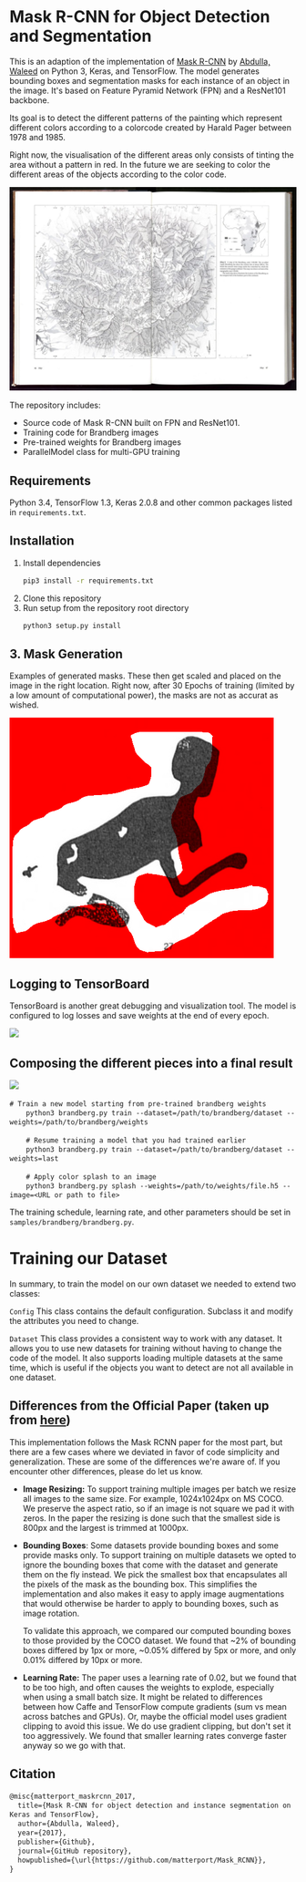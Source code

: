 ﻿# Mask R-CNN for Object Detection and Segmentation

This is an adaption of the implementation of [Mask R-CNN](https://arxiv.org/abs/1703.06870) by [Abdulla, Waleed](https://github.com/matterport/Mask_RCNN) on Python 3, Keras, and TensorFlow. The model generates bounding boxes and segmentation masks for each instance of an object in the image. It's based on Feature Pyramid Network (FPN) and a ResNet101 backbone.

Its goal is to detect the different patterns of the painting which represent different colors according to a colorcode created by Harald Pager between 1978 and 1985.

Right now, the visualisation of the different areas only consists of tinting the area without a pattern in red. In the future we are seeking to color the different areas of the objects according to the color code.

![The Brandberg in Namibia](assets/BOOK-0824731-0025-e1523389044142.jpg)

The repository includes:
* Source code of Mask R-CNN built on FPN and ResNet101.
* Training code for Brandberg images 
* Pre-trained weights for Brandberg images
* ParallelModel class for multi-GPU training

## Requirements
Python 3.4, TensorFlow 1.3, Keras 2.0.8 and other common packages listed in `requirements.txt`.

## Installation
1. Install dependencies
   ```bash
   pip3 install -r requirements.txt
   ```
2. Clone this repository
3. Run setup from the repository root directory
    ```bash
    python3 setup.py install
    ``` 
## 3. Mask Generation
Examples of generated masks. These then get scaled and placed on the image in the right location. Right now, after 30 Epochs of training (limited by a low amount of computational power), the masks are not as accurat as wished.

![Mask generated by a 30 epoch training](assets/splash_20180911T153520.png)


## Logging to TensorBoard
TensorBoard is another great debugging and visualization tool. The model is configured to log losses and save weights at the end of every epoch.

![](assets/detection_tensorboard.png)

## Composing the different pieces into a final result

![](assets/detection_final.png)

```
# Train a new model starting from pre-trained brandberg weights
    python3 brandberg.py train --dataset=/path/to/brandberg/dataset --weights=/path/to/brandberg/weights

    # Resume training a model that you had trained earlier
    python3 brandberg.py train --dataset=/path/to/brandberg/dataset --weights=last

    # Apply color splash to an image
    python3 brandberg.py splash --weights=/path/to/weights/file.h5 --image=<URL or path to file>
```

The training schedule, learning rate, and other parameters should be set in `samples/brandberg/brandberg.py`.


# Training our Dataset

In summary, to train the model on our own dataset we needed to extend two classes:

```Config```
This class contains the default configuration. Subclass it and modify the attributes you need to change.

```Dataset```
This class provides a consistent way to work with any dataset. 
It allows you to use new datasets for training without having to change 
the code of the model. It also supports loading multiple datasets at the
same time, which is useful if the objects you want to detect are not 
all available in one dataset. 

## Differences from the Official Paper (taken up from [here](https://github.com/matterport/Mask_RCNN))
This implementation follows the Mask RCNN paper for the most part, but there are a few cases where we deviated in favor of code simplicity and generalization. These are some of the differences we're aware of. If you encounter other differences, please do let us know.

* **Image Resizing:** To support training multiple images per batch we resize all images to the same size. For example, 1024x1024px on MS COCO. We preserve the aspect ratio, so if an image is not square we pad it with zeros. In the paper the resizing is done such that the smallest side is 800px and the largest is trimmed at 1000px.
* **Bounding Boxes**: Some datasets provide bounding boxes and some provide masks only. To support training on multiple datasets we opted to ignore the bounding boxes that come with the dataset and generate them on the fly instead. We pick the smallest box that encapsulates all the pixels of the mask as the bounding box. This simplifies the implementation and also makes it easy to apply image augmentations that would otherwise be harder to apply to bounding boxes, such as image rotation.

    To validate this approach, we compared our computed bounding boxes to those provided by the COCO dataset.
We found that ~2% of bounding boxes differed by 1px or more, ~0.05% differed by 5px or more, 
and only 0.01% differed by 10px or more.

* **Learning Rate:** The paper uses a learning rate of 0.02, but we found that to be
too high, and often causes the weights to explode, especially when using a small batch
size. It might be related to differences between how Caffe and TensorFlow compute 
gradients (sum vs mean across batches and GPUs). Or, maybe the official model uses gradient
clipping to avoid this issue. We do use gradient clipping, but don't set it too aggressively.
We found that smaller learning rates converge faster anyway so we go with that.

## Citation
```
@misc{matterport_maskrcnn_2017,
  title={Mask R-CNN for object detection and instance segmentation on Keras and TensorFlow},
  author={Abdulla, Waleed},
  year={2017},
  publisher={Github},
  journal={GitHub repository},
  howpublished={\url{https://github.com/matterport/Mask_RCNN}},
}
```
